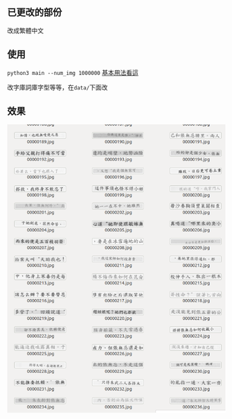 ## 已更改的部份
改成繁體中文
## 使用
`python3 main --num_img 1000000`
[基本用法看這](https://github.com/Sanster/text_renderer)

改字庫詞庫字型等等，在`data/`下面改

## 效果

![example1.jpg](./imgs/test.png)
